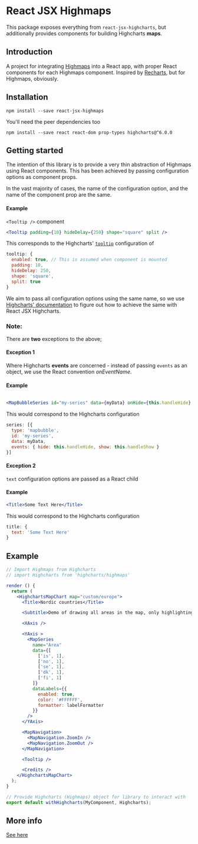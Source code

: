 # React JSX Highmaps

This package exposes everything from `react-jsx-highcharts`, but additionally provides components for building Highcharts **maps**.

## Introduction

A project for integrating [Highmaps](https://github.com/highcharts/highcharts) into a React app, with proper React components for each Highmaps component. Inspired by [Recharts](https://github.com/recharts/recharts), but for Highmaps, obviously.

## Installation

`npm install --save react-jsx-highmaps`

You'll need the peer dependencies too

`npm install --save react react-dom prop-types highcharts@^6.0.0`

## Getting started

The intention of this library is to provide a very thin abstraction of Highmaps using React components. This has been achieved by passing configuration options as component props.

In the vast majority of cases, the name of the configuration option, and the name of the component prop are the same.

#### Example

`<Tooltip />` component
```jsx
<Tooltip padding={10} hideDelay={250} shape="square" split />
```
This corresponds to the Highcharts' [`tooltip`](http://api.highcharts.com/highcharts/tooltip) configuration of
```js
tooltip: {
  enabled: true, // This is assumed when component is mounted
  padding: 10,
  hideDelay: 250,
  shape: 'square',
  split: true
}
```
We aim to pass all configuration options using the same name, so we use [Highcharts' documentation](http://api.highcharts.com/highcharts) to figure out how to achieve the same with React JSX Highcharts.

### Note:

There are **two** exceptions to the above;

#### Exception 1

Where Highcharts **events** are concerned - instead of passing `events` as an object, we use the React convention *onEventName*.

#### Example
```jsx

<MapBubbleSeries id="my-series" data={myData} onHide={this.handleHide} onShow={this.handleShow} />
```
This would correspond to the Highcharts configuration
```js
series: [{
  type: 'mapbubble',
  id: 'my-series',
  data: myData,
  events: { hide: this.handleHide, show: this.handleShow }
}]
```

#### Exception 2

`text` configuration options are passed as a React child

#### Example

```jsx
<Title>Some Text Here</Title>
```

This would correspond to the Highcharts configuration
```js
title: {
  text: 'Some Text Here'
}
```

## Example

```jsx
// Import Highmaps from Highcharts
// import Highcharts from 'highcharts/highmaps'

render () {
  return (
    <HighchartsMapChart map="custom/europe">
      <Title>Nordic countries</Title>

      <Subtitle>Demo of drawing all areas in the map, only highlighting partial data</Subtitle>

      <XAxis />

      <YAxis >
        <MapSeries
          name="Area"
          data={[
            ['is', 1],
            ['no', 1],
            ['se', 1],
            ['dk', 1],
            ['fi', 1]
          ]}
          dataLabels={{
            enabled: true,
            color: '#FFFFFF',
            formatter: labelFormatter
          }}
        />
      </YAxis>

      <MapNavigation>
        <MapNavigation.ZoomIn />
        <MapNavigation.ZoomOut />
      </MapNavigation>

      <Tooltip />

      <Credits />
    </HighchartsMapChart>
  );
}

// Provide Highcharts (Highmaps) object for library to interact with
export default withHighcharts(MyComponent, Highcharts);
```

## More info

[See here](https://www.npmjs.com/package/react-jsx-highcharts)
